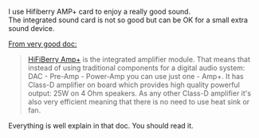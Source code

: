 I use Hifiberry AMP+ card to enjoy a really good sound.  
The integrated sound card is not so good but can be OK for a small extra sound device.

[From very good doc:](https://github.com/project-owner/Peppy.doc/wiki/Amplifier)
> [HiFiBerry Amp+](https://www.hifiberry.com/ampplus/) is the integrated amplifier module. That means that instead of using traditional components for a digital audio system: DAC - Pre-Amp - Power-Amp you can use just one - Amp+. It has Class-D amplifier on board which provides high quality powerful output: 25W on 4 Ohm speakers. As any other Class-D amplifier it's also very efficient meaning that there is no need to use heat sink or fan.

Everything is well explain in that doc. You should read it.
